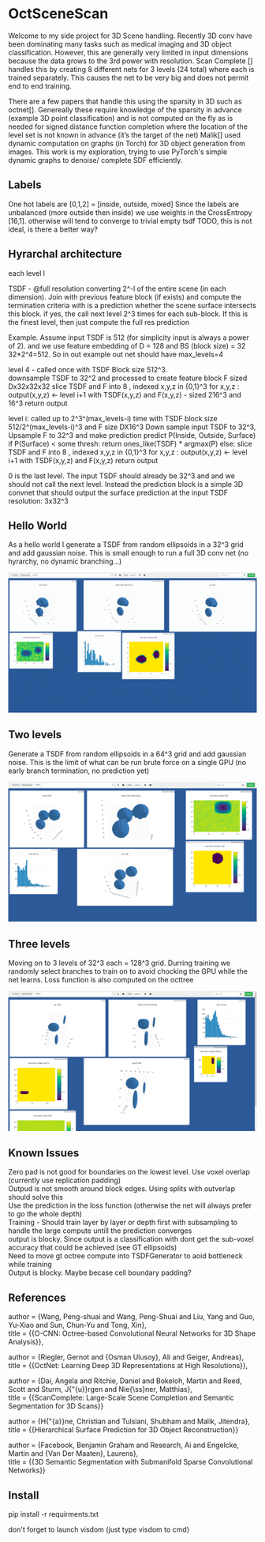 # OctSceneScan

Welcome to my side project for 3D Scene handling. Recently 3D conv have been dominating many tasks such as medical imaging and 3D object classification. However, this are generally very limited in input dimensions because the data grows to the 3rd power with resolution. Scan Complete [] handles this by creating 8 different nets for 3 levels (24 total) where each is trained separately. This causes the net to be very big and does not permit end to end training. 

There are a few papers that handle this using the sparsity in 3D such as octnet[]. Genereally these require knowledge of the sparsity in advance (example 3D point classification) and is not computed on the fly as is needed for signed distance function completion where the location of the level set is not known in advance (it’s the target of the net)
Malik[] used dynamic computation on graphs (in Torch) for 3D object generation from images. This work is my exploration, trying to use PyTorch's simple dynamic graphs to denoise/ complete SDF efficiently.

## Labels
One hot labels are [0,1,2] =  [inside, outside, mixed]
Since the labels are unbalanced (more outside then inside) we use weights in the CrossEntropy [16,1]. otherwise will tend to converge to trivial empty tsdf
TODO, this is not ideal, is there a better way? 

## Hyrarchal architecture
each level l

TSDF - @full resolution converting 2^-l of the entire scene (in each dimension). Join with previous feature block (if exists) and compute the termination criteria with is a prediction whether the scene surface intersects this block. if yes, the call next level 2^3 times for each sub-block. If this is the finest level, then just compute the full res prediction


Example. Assume input TSDF is 512 (for simplicity input is always a power of 2). and we use feature embedding of D = 128 and BS (block size) = 32
32*2^4=512. So in out example out net should have max_levels=4 

level 4 - called once with TSDF Block size 512^3.  
  downsample TSDF to 32^2 and processed to create feature block F sized Dx32x32x32
	 slice TSDF and F into 8 , indexed x,y,z in {0,1}^3
	 for x,y,z :
		  output(x,y,z) <- level i+1 with TSDF(x,y,z) and F(x,y,z) - sized 216^3 and 16^3
  return output

level i: called up to 2^3^(max_levels-i) time with TSDF block size 512/2^(max_levels-i)^3 and F size DX16^3
  Down sample input TSDF to 32^3, Upsample F to 32^3 and make prediction predict P(Inside, Outside, Surface) 
	 if P(Surface) < some thresh:
		  return ones_like(TSDF) * argmax(P)
   else:
		  slice TSDF and F into 8 , indexed x,y,z in {0,1}^3
		  for x,y,z :
      output(x,y,z) <- level i+1 with TSDF(x,y,z) and F(x,y,z)
		  return output

0 is the last level. The input TSDF should already be 32^3 and and we should not call the next level. Instead the prediction block is a simple 3D convnet that should output the surface prediction at the input TSDF resolution: 3x32^3

## Hello World
As a hello world I generate a TSDF from random ellipsoids in a 32^3 grid and add gaussian noise. This is small enough to run a full 3D conv net (no hyrarchy, no dynamic branching…)

![Alt Text](images/DeepTSDF.gif)

## Two levels
Generate a TSDF from random ellipsoids in a 64^3 grid and add gaussian noise. This is the limit of what can be run brute force  on a single GPU (no early branch termination, no prediction yet)

![Alt Text](images/64_cube.png)

## Three levels
Moving on to 3 levels of 32^3 each = 128^3 grid. Durring training we randomly select branches to train on to avoid chocking the GPU while the net learns. 
Loss function is also computed on the octtree

![Alt Text](images/cube_128.png)


## Known Issues
Zero pad is not good for boundaries on the lowest level. Use voxel overlap (currently use replication padding)  
Outpud is not smooth around block edges. Using splits with outverlap should solve this  
Use the prediction in the loss function (otherwise the net will always prefer to go the whole depth)  
Training - Should train layer by layer or depth first with subsampling to handle the large compute untill the prediction converges  
output is blocky. Since output is a classification with dont get the sub-voxel accuracy that could be achieved (see GT ellipsoids)  
Need to move gt octree compute into TSDFGenerator to aoid bottleneck while training  
Output is blocky. Maybe becase cell boundary padding?   



## References
author = {Wang, Peng-shuai and Wang, Peng-Shuai and Liu, Yang and Guo, Yu-Xiao and Sun, Chun-Yu and Tong, Xin},  
title = {{O-CNN: Octree-based Convolutional Neural Networks for 3D Shape Analysis}},  
  
author = {Riegler, Gernot and {Osman Ulusoy}, Ali and Geiger, Andreas},  
title = {{OctNet: Learning Deep 3D Representations at High Resolutions}},  
  
author = {Dai, Angela and Ritchie, Daniel and Bokeloh, Martin and Reed, Scott and Sturm, J{\"{u}}rgen and Nie{\ss}ner, Matthias},  
title = {{ScanComplete: Large-Scale Scene Completion and Semantic Segmentation for 3D Scans}}  
  
author = {H{\"{a}}ne, Christian and Tulsiani, Shubham and Malik, Jitendra},  
title = {{Hierarchical Surface Prediction for 3D Object Reconstruction}}  
  
author = {Facebook, Benjamin Graham and Research, Ai and Engelcke, Martin and {Van Der Maaten}, Laurens},  
title = {{3D Semantic Segmentation with Submanifold Sparse Convolutional Networks}}  
  
## Install
pip install -r requirments.txt

don't forget to launch visdom (just type visdom to cmd)

